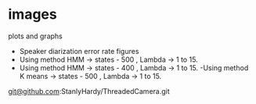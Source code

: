 # images
plots and graphs 

- Speaker diarization error rate figures 
- Using method HMM -> states - 500 , Lambda -> 1 to 15.
- Using method HMM -> states - 400 , Lambda -> 1 to 15.
-Using method K means -> states - 500 , Lambda -> 1 to 15.


git@github.com:StanlyHardy/ThreadedCamera.git
